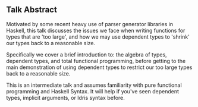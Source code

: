 Talk Abstract
---------------
Motivated by some recent heavy use of parser generator
libraries in Haskell, this talk discusses the issues we face
when writing functions for types that are 'too large', and
how we may use dependent types to 'shrink' our types back to
a reasonable size.

Specifically we cover a brief introduction to: the algebra of
types, dependent types, and total functional programming, 
before getting to the main demonstration of using dependent
types to restrict our too large types back to a reasonable
size.

This is an intermediate talk and assumes familiarity with
pure functional programming and Haskell Syntax. It will help
if you've seen dependent types, implicit arguments, or Idris
syntax before.

